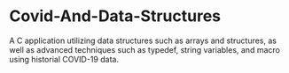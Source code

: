 # Covid-And-Data-Structures
A C application utilizing data structures such as arrays and structures, as well as advanced techniques such as typedef, string variables, and macro using historial COVID-19 data. 
